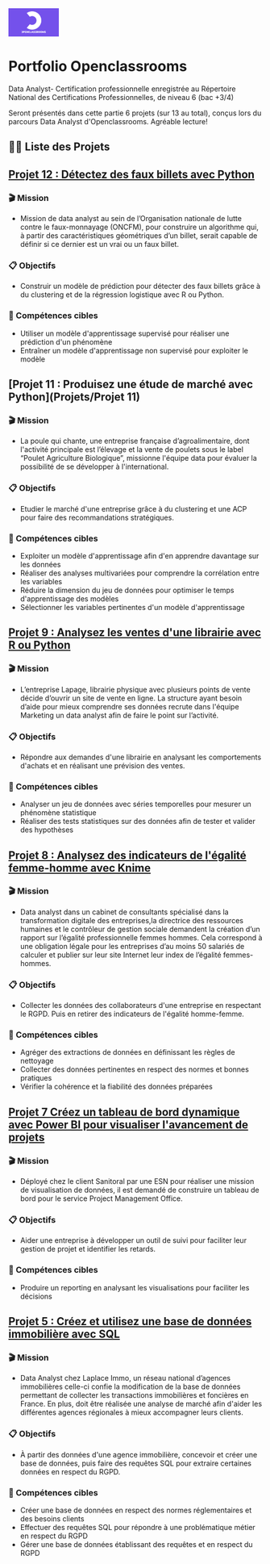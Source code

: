 <img src='./téléchargé.png' width=100x />

# Portfolio Openclassrooms
 Data Analyst- Certification professionnelle enregistrée au Répertoire National des Certifications Professionnelles, de niveau 6 (bac +3/4) 

Seront présentés dans cette partie 6 projets (sur 13 au total), conçus lors du parcours Data Analyst d'Openclassrooms.
Agréable lecture!

## 👨‍💻 Liste des Projets 

## [Projet 12 : Détectez des faux billets avec Python](./projets/projet-10/)<br>

### 🎬 Mission
 * Mission de data analyst au sein de l’Organisation nationale de lutte contre le faux-monnayage (ONCFM), pour construire un algorithme
   qui, à partir des caractéristiques géométriques d’un billet, serait capable de définir si ce dernier est un vrai ou un faux billet.


### &#128203; Objectifs
 * Construir un modèle de prédiction pour détecter des faux billets grâce à du clustering et de la régression logistique avec R ou Python.

### &#127919; Compétences cibles
 * Utiliser un modèle d'apprentissage supervisé pour réaliser une prédiction d'un phénomène
 * Entraîner un modèle d'apprentissage non supervisé pour exploiter le modèle

## [Projet 11 : Produisez une étude de marché avec Python](Projets/Projet 11)<br>

### 🎬 Mission
 * La poule qui chante, une entreprise française d’agroalimentaire, dont l'activité principale est l’élevage et la vente de poulets
   sous le label “Poulet Agriculture Biologique”, missionne l'équipe data pour évaluer la possibilité de se développer à l'international.

### &#128203; Objectifs
 * Etudier le marché d'une entreprise grâce à du clustering et une ACP pour faire des recommandations stratégiques.


### &#127919; Compétences cibles
 * Exploiter un modèle d'apprentissage afin d'en apprendre davantage sur les données
 * Réaliser des analyses multivariées pour comprendre la corrélation entre les variables
 * Réduire la dimension du jeu de données pour optimiser le temps d'apprentissage des modèles
 * Sélectionner les variables pertinentes d'un modèle d'apprentissage

## [Projet 9 : Analysez les ventes d'une librairie avec R ou Python](./projets/projet-8/)<br>

### 🎬 Mission
 * L’entreprise Lapage, librairie physique avec plusieurs points de vente décide d’ouvrir un site de vente en ligne. 
   La structure ayant besoin d’aide pour mieux comprendre ses données recrute dans l'équipe Marketing un data analyst afin de faire
   le point sur l’activité. 
  

### &#128203; Objectifs
 * Répondre aux demandes d'une librairie en analysant les comportements d'achats et en réalisant une prévision des ventes.

### &#127919; Compétences cibles
 * Analyser un jeu de données avec séries temporelles pour mesurer un phénomène statistique
 * Réaliser des tests statistiques sur des données afin de tester et valider des hypothèses

## [Projet 8 : Analysez des indicateurs de l'égalité femme-homme avec Knime](./projets/projet-7/)<br>

### 🎬 Mission
 * Data analyst dans un cabinet de consultants spécialisé dans la transformation digitale des entreprises,la directrice des ressources humaines
   et le contrôleur de gestion sociale demandent la création d’un rapport sur l’égalité professionnelle femmes hommes.
   Cela correspond à une obligation légale pour les entreprises d’au moins 50 salariés de calculer et publier sur leur site Internet
   leur index de l’égalité femmes-hommes.

### &#128203; Objectifs
 * Collecter les données des collaborateurs d'une entreprise en respectant le RGPD. Puis en retirer des indicateurs de l'égalité homme-femme.

### &#127919; Compétences cibles
  * Agréger des extractions de données en définissant les règles de nettoyage
  * Collecter des données pertinentes en respect des normes et bonnes pratiques
  * Vérifier la cohérence et la fiabilité des données préparées

## [Projet 7 Créez un tableau de bord dynamique avec Power BI pour visualiser l'avancement de projets](./projets/projet-6/)<br>

### 🎬 Mission
 * Déployé chez le client Sanitoral par une ESN pour réaliser une mission de visualisation de données,
   il est demandé de construire un tableau de bord pour le service Project Management Office.
   
### &#128203; Objectifs
 * Aider une entreprise à développer un outil de suivi pour faciliter leur gestion de projet et identifier les retards.

### &#127919; Compétences cibles
  * Produire un reporting en analysant les visualisations pour faciliter les décisions


## [Projet 5 : Créez et utilisez une base de données immobilière avec SQL](./projets/projet-5/)<br>

### 🎬 Mission
  * Data Analyst chez Laplace Immo, un réseau national d’agences immobilières celle-ci confie la modification de la base de données permettant
    de collecter les transactions immobilières et foncières en France. En plus, doit être réalisée une analyse de marché afin d'aider les différentes
    agences régionales à mieux accompagner leurs clients.

### &#128203; Objectifs
 * À partir des données d'une agence immobilière, concevoir et créer une base de données, puis faire des requêtes SQL pour extraire
   certaines données en respect du RGPD.

### &#127919; Compétences cibles
  * Créer une base de données en respect des normes réglementaires et des besoins clients
  * Effectuer des requêtes SQL pour répondre à une problématique métier en respect du RGPD
  * Gérer une base de données établissant des requêtes et en respect du RGPD


